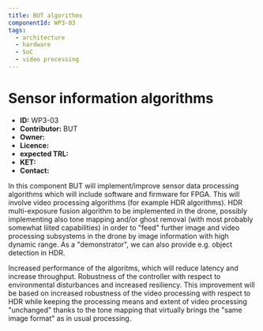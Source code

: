 ```yaml
---
title: BUT algorithms
componentId: WP3-03
tags:
  - architecture
  - hardware
  - SoC
  - video processing
---
```


# Sensor information algorithms

- __ID:__ WP3-03
- __Contributor:__ BUT
- __Owner:__ 
- __Licence:__
- __expected TRL:__
- __KET:__
- __Contact:__

In this component BUT will implement/improve sensor data processing algorithms  which will include software and firmware for FPGA. This will involve video processing algorithms (for example HDR algorithms). HDR multi-exposure fusion algorithm to be implemented in the drone, possibly implementing also tone mapping and/or ghost removal (with most probably somewhat liited capabilities) in order to "feed" further image and video processing subsystems in the drone by image information with high dynamic range. As a "demonstrator", we can also provide e.g. object detection in HDR.

Increased performance of the algoritms, which will reduce latency and increase throughput.
Robustness of the controller with respect to environmental disturbances and increased resiliency. This improvement will be based on increased robustness of the video processing with respect to HDR while keeping the processing means and extent of video processing "unchanged" thanks to the tone mapping that virtually brings the "same image format" as in usual processing.
